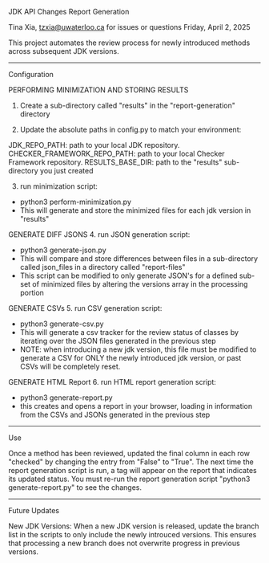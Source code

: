 JDK API Changes Report Generation

Tina Xia, tzxia@uwaterloo.ca for issues or questions
Friday, April 2, 2025

This project automates the review process for newly introduced methods across subsequent JDK versions. 

-----------

Configuration

PERFORMING MINIMIZATION AND STORING RESULTS 
1. Create a sub-directory called "results" in the "report-generation" directory 

2. Update the absolute paths in config.py to match your environment:

JDK_REPO_PATH: path to your local JDK repository.
CHECKER_FRAMEWORK_REPO_PATH: path to your local Checker Framework repository.
RESULTS_BASE_DIR: path to the "results" sub-directory you just created 

3. run minimization script: 
- python3 perform-minimization.py
- This will generate and store the minimized files for each jdk version in "results" 

GENERATE DIFF JSONS 
4. run JSON generation script: 
- python3 generate-json.py 
- This will compare and store differences between files in a sub-directory called json_files in a directory called "report-files"
- This script can be modified to only generate JSON's for a defined sub-set of minimized files by altering the versions array in the processing portion

GENERATE CSVs
5. run CSV generation script: 
- python3 generate-csv.py 
- This will generate a csv tracker for the review status of classes by iterating over the JSON files generated in the previous step
- NOTE: when introducing a new jdk version, this file must be modified to generate a CSV for ONLY the newly introduced jdk version, or past CSVs will be completely reset. 

GENERATE HTML Report
6. run HTML report generation script: 

- python3 generate-report.py
- this creates and opens a report in your browser, loading in information from the CSVs and JSONs generated in the previous step 

-----------

Use

Once a method has been reviewed, updated the final column in each row "checked" by changing the entry from "False" to "True". The next time the report generation script is run, a tag will appear on the report that indicates its updated status. You must re-run the report generation script "python3 generate-report.py" to see the changes. 

-----------

Future Updates

New JDK Versions:
When a new JDK version is released, update the branch list in the scripts to only include the newly introuced versions. This ensures that processing a new branch does not overwrite progress in previous versions. 